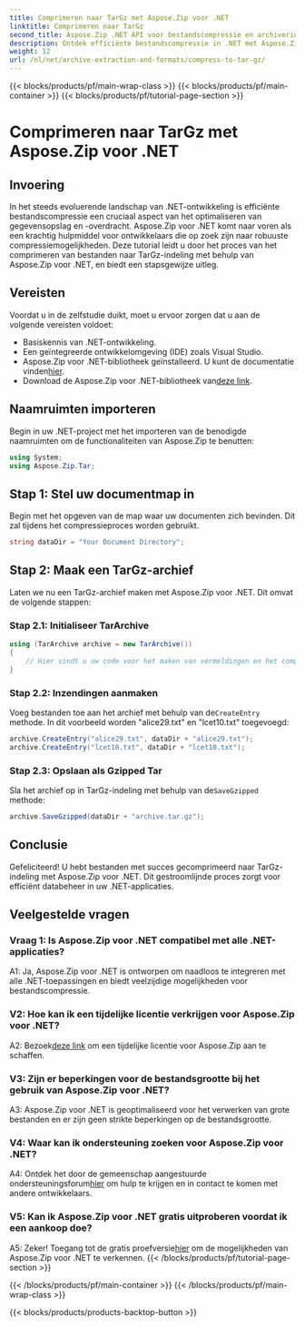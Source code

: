 ```yaml
---
title: Comprimeren naar TarGz met Aspose.Zip voor .NET
linktitle: Comprimeren naar TarGz
second_title: Aspose.Zip .NET API voor bestandscompressie en archivering
description: Ontdek efficiënte bestandscompressie in .NET met Aspose.Zip. Comprimeer moeiteloos naar TarGz.
weight: 12
url: /nl/net/archive-extraction-and-formats/compress-to-tar-gz/
---
```


{{< blocks/products/pf/main-wrap-class >}}
{{< blocks/products/pf/main-container >}}
{{< blocks/products/pf/tutorial-page-section >}}

# Comprimeren naar TarGz met Aspose.Zip voor .NET

## Invoering

In het steeds evoluerende landschap van .NET-ontwikkeling is efficiënte bestandscompressie een cruciaal aspect van het optimaliseren van gegevensopslag en -overdracht. Aspose.Zip voor .NET komt naar voren als een krachtig hulpmiddel voor ontwikkelaars die op zoek zijn naar robuuste compressiemogelijkheden. Deze tutorial leidt u door het proces van het comprimeren van bestanden naar TarGz-indeling met behulp van Aspose.Zip voor .NET, en biedt een stapsgewijze uitleg.

## Vereisten

Voordat u in de zelfstudie duikt, moet u ervoor zorgen dat u aan de volgende vereisten voldoet:

- Basiskennis van .NET-ontwikkeling.
- Een geïntegreerde ontwikkelomgeving (IDE) zoals Visual Studio.
-  Aspose.Zip voor .NET-bibliotheek geïnstalleerd. U kunt de documentatie vinden[hier](https://reference.aspose.com/zip/net/).
-  Download de Aspose.Zip voor .NET-bibliotheek van[deze link](https://releases.aspose.com/zip/net/).

## Naamruimten importeren

Begin in uw .NET-project met het importeren van de benodigde naamruimten om de functionaliteiten van Aspose.Zip te benutten:

```csharp
using System;
using Aspose.Zip.Tar;
```

## Stap 1: Stel uw documentmap in

Begin met het opgeven van de map waar uw documenten zich bevinden. Dit zal tijdens het compressieproces worden gebruikt.

```csharp
string dataDir = "Your Document Directory";
```

## Stap 2: Maak een TarGz-archief

Laten we nu een TarGz-archief maken met Aspose.Zip voor .NET. Dit omvat de volgende stappen:

### Stap 2.1: Initialiseer TarArchive

```csharp
using (TarArchive archive = new TarArchive())
{
    // Hier vindt u uw code voor het maken van vermeldingen en het comprimeren van bestanden
}
```

### Stap 2.2: Inzendingen aanmaken

 Voeg bestanden toe aan het archief met behulp van de`CreateEntry` methode. In dit voorbeeld worden "alice29.txt" en "lcet10.txt" toegevoegd:

```csharp
archive.CreateEntry("alice29.txt", dataDir + "alice29.txt");
archive.CreateEntry("lcet10.txt", dataDir + "lcet10.txt");
```

### Stap 2.3: Opslaan als Gzipped Tar

 Sla het archief op in TarGz-indeling met behulp van de`SaveGzipped` methode:

```csharp
archive.SaveGzipped(dataDir + "archive.tar.gz");
```

## Conclusie

Gefeliciteerd! U hebt bestanden met succes gecomprimeerd naar TarGz-indeling met Aspose.Zip voor .NET. Dit gestroomlijnde proces zorgt voor efficiënt databeheer in uw .NET-applicaties.

## Veelgestelde vragen

### Vraag 1: Is Aspose.Zip voor .NET compatibel met alle .NET-applicaties?
A1: Ja, Aspose.Zip voor .NET is ontworpen om naadloos te integreren met alle .NET-toepassingen en biedt veelzijdige mogelijkheden voor bestandscompressie.

### V2: Hoe kan ik een tijdelijke licentie verkrijgen voor Aspose.Zip voor .NET?

 A2: Bezoek[deze link](https://purchase.aspose.com/temporary-license/) om een tijdelijke licentie voor Aspose.Zip aan te schaffen.

### V3: Zijn er beperkingen voor de bestandsgrootte bij het gebruik van Aspose.Zip voor .NET?

A3: Aspose.Zip voor .NET is geoptimaliseerd voor het verwerken van grote bestanden en er zijn geen strikte beperkingen op de bestandsgrootte.

### V4: Waar kan ik ondersteuning zoeken voor Aspose.Zip voor .NET?

 A4: Ontdek het door de gemeenschap aangestuurde ondersteuningsforum[hier](https://forum.aspose.com/c/zip/37) om hulp te krijgen en in contact te komen met andere ontwikkelaars.

### V5: Kan ik Aspose.Zip voor .NET gratis uitproberen voordat ik een aankoop doe?

 A5: Zeker! Toegang tot de gratis proefversie[hier](https://releases.aspose.com/zip/net) om de mogelijkheden van Aspose.Zip voor .NET te verkennen.
{{< /blocks/products/pf/tutorial-page-section >}}

{{< /blocks/products/pf/main-container >}}
{{< /blocks/products/pf/main-wrap-class >}}

{{< blocks/products/products-backtop-button >}}

